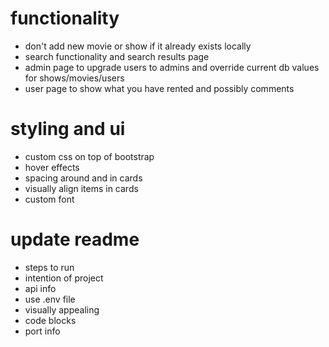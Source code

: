 # functionality

- don't add new movie or show if it already exists locally
- search functionality and search results page
- admin page to upgrade users to admins and override current db values for shows/movies/users
- user page to show what you have rented and possibly comments

# styling and ui

- custom css on top of bootstrap
- hover effects
- spacing around and in cards
- visually align items in cards
- custom font

# update readme

- steps to run
- intention of project
- api info
- use .env file
- visually appealing
- code blocks
- port info
